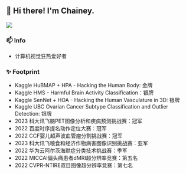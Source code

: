 
## 👋 Hi there! I'm Chainey.



[![](https://github-readme-stats.vercel.app/api?username=chaineypung&show_icons=true&theme=onedark)](https://github.com/anuraghazra/github-readme-stats)

### 📫 Info
* 计算机视觉狂热爱好者


### ✨ Footprint
* Kaggle HuBMAP + HPA - Hacking the Human Body: 金牌
* Kaggle HMS - Harmful Brain Activity Classification：银牌
* Kaggle SenNet + HOA - Hacking the Human Vasculature in 3D: 银牌
* Kaggle UBC Ovarian Cancer Subtype Classification and Outlier Detection: 银牌
* 2023 科大讯飞脑PET图像分析和疾病预测挑战赛：冠军
* 2022 百度时序提名动作定位大赛：冠军
* 2022 CCF婴儿超声波血管瘤分割挑战赛：冠军
* 2023 科大讯飞粮食和经济作物病害图像识别挑战赛：亚军
* 2022 华为云阿尔茨海默症分类技术挑战赛：季军
* 2022 MICCAI偏头痛患者dMRI超分辨率竞赛：第五名
* 2022 CVPR-NTIRE双目图像超分辨率竞赛：第七名


